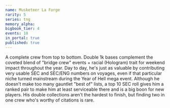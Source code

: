 ```yaml
---
name: Musketeer La Forge
rarity: 5
series: tng
memory_alpha:
bigbook_tier: 4
events: 18
in_portal: true
published: true
---
```


A complete crew from top to bottom. Double 1k bases complement the coveted blend of "bridge crew" events + racial (Hologram) trait for weekend impact throughout the year. Day to day, he's just as valuable by contributing very usable SEC and SEC/ENG numbers on voyages, even if that particular niche turned mainstream during the Year of Hell mega event. Although he doesn't make too many gauntlet "best of" lists, a top 10 SEC roll gives him a ranked pair to make him at least serviceable there and is a big boon for new players. His double collections aren't the hardest to finish, but finding two in one crew who's worthy of citations is rare.
